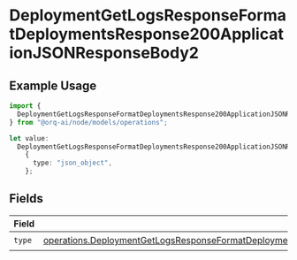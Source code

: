 # DeploymentGetLogsResponseFormatDeploymentsResponse200ApplicationJSONResponseBody2

## Example Usage

```typescript
import {
  DeploymentGetLogsResponseFormatDeploymentsResponse200ApplicationJSONResponseBody2,
} from "@orq-ai/node/models/operations";

let value:
  DeploymentGetLogsResponseFormatDeploymentsResponse200ApplicationJSONResponseBody2 =
    {
      type: "json_object",
    };
```

## Fields

| Field                                                                                                                                                                                                                                    | Type                                                                                                                                                                                                                                     | Required                                                                                                                                                                                                                                 | Description                                                                                                                                                                                                                              |
| ---------------------------------------------------------------------------------------------------------------------------------------------------------------------------------------------------------------------------------------- | ---------------------------------------------------------------------------------------------------------------------------------------------------------------------------------------------------------------------------------------- | ---------------------------------------------------------------------------------------------------------------------------------------------------------------------------------------------------------------------------------------- | ---------------------------------------------------------------------------------------------------------------------------------------------------------------------------------------------------------------------------------------- |
| `type`                                                                                                                                                                                                                                   | [operations.DeploymentGetLogsResponseFormatDeploymentsResponse200ApplicationJSONResponseBodyData2Evals7Type](../../models/operations/deploymentgetlogsresponseformatdeploymentsresponse200applicationjsonresponsebodydata2evals7type.md) | :heavy_check_mark:                                                                                                                                                                                                                       | N/A                                                                                                                                                                                                                                      |